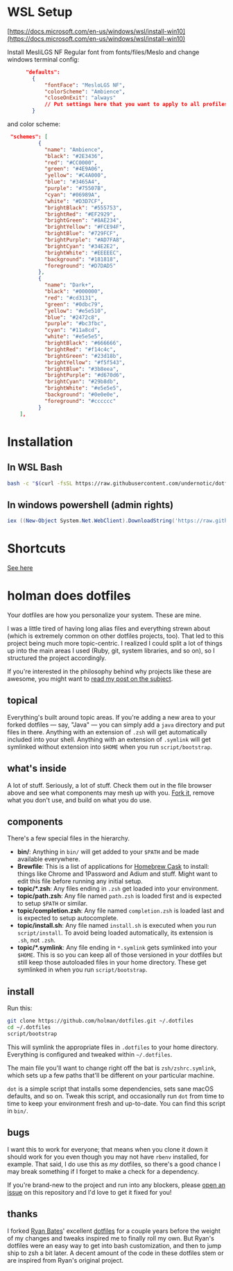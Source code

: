 
# WSL Setup

[https://docs.microsoft.com/en-us/windows/wsl/install-win10](https://docs.microsoft.com/en-us/windows/wsl/install-win10)

Install MesliLGS NF Regular font from fonts/files/Meslo and change windows terminal config:
```json
      "defaults":
        {
            "fontFace": "MesloLGS NF",
            "colorScheme": "Ambience",
            "closeOnExit": "always"
            // Put settings here that you want to apply to all profiles.
        }
```

and color scheme:
```json
 "schemes": [
          {
            "name": "Ambience",
            "black": "#2E3436",
            "red": "#CC0000",
            "green": "#4E9A06",
            "yellow": "#C4A000",
            "blue": "#3465A4",
            "purple": "#75507B",
            "cyan": "#06989A",
            "white": "#D3D7CF",
            "brightBlack": "#555753",
            "brightRed": "#EF2929",
            "brightGreen": "#8AE234",
            "brightYellow": "#FCE94F",
            "brightBlue": "#729FCF",
            "brightPurple": "#AD7FA8",
            "brightCyan": "#34E2E2",
            "brightWhite": "#EEEEEC",
            "background": "#181818",
            "foreground": "#D7DAD5"
          },
          {
            "name": "Dark+",
            "black": "#000000",
            "red": "#cd3131",
            "green": "#0dbc79",
            "yellow": "#e5e510",
            "blue": "#2472c8",
            "purple": "#bc3fbc",
            "cyan": "#11a8cd",
            "white": "#e5e5e5",
            "brightBlack": "#666666",
            "brightRed": "#f14c4c",
            "brightGreen": "#23d18b",
            "brightYellow": "#f5f543",
            "brightBlue": "#3b8eea",
            "brightPurple": "#d670d6",
            "brightCyan": "#29b8db",
            "brightWhite": "#e5e5e5",
            "background": "#0e0e0e",
            "foreground": "#cccccc"
          }
    ],
```

# Installation

## In WSL Bash
``` bash
bash -c "$(curl -fsSL https://raw.githubusercontent.com/undernotic/dotfiles/windows-wsl/configure.sh)"
```

## In windows powershell (admin rights)
```powershell
iex ((New-Object System.Net.WebClient).DownloadString('https://raw.githubusercontent.com/UnderNotic/dotfiles/windows-wsl/windows/setup.ps1'))
```



# Shortcuts

[See here](https://github.com/UnderNotic/dotfiles/blob/windows-wsl/CHEATSHEET.md)


# holman does dotfiles

Your dotfiles are how you personalize your system. These are mine.

I was a little tired of having long alias files and everything strewn about
(which is extremely common on other dotfiles projects, too). That led to this
project being much more topic-centric. I realized I could split a lot of things
up into the main areas I used (Ruby, git, system libraries, and so on), so I
structured the project accordingly.

If you're interested in the philosophy behind why projects like these are
awesome, you might want to [read my post on the
subject](http://zachholman.com/2010/08/dotfiles-are-meant-to-be-forked/).

## topical

Everything's built around topic areas. If you're adding a new area to your
forked dotfiles — say, "Java" — you can simply add a `java` directory and put
files in there. Anything with an extension of `.zsh` will get automatically
included into your shell. Anything with an extension of `.symlink` will get
symlinked without extension into `$HOME` when you run `script/bootstrap`.

## what's inside

A lot of stuff. Seriously, a lot of stuff. Check them out in the file browser
above and see what components may mesh up with you.
[Fork it](https://github.com/holman/dotfiles/fork), remove what you don't
use, and build on what you do use.

## components

There's a few special files in the hierarchy.

- **bin/**: Anything in `bin/` will get added to your `$PATH` and be made
  available everywhere.
- **Brewfile**: This is a list of applications for [Homebrew Cask](https://caskroom.github.io) to install: things like Chrome and 1Password and Adium and stuff. Might want to edit this file before running any initial setup.
- **topic/\*.zsh**: Any files ending in `.zsh` get loaded into your
  environment.
- **topic/path.zsh**: Any file named `path.zsh` is loaded first and is
  expected to setup `$PATH` or similar.
- **topic/completion.zsh**: Any file named `completion.zsh` is loaded
  last and is expected to setup autocomplete.
- **topic/install.sh**: Any file named `install.sh` is executed when you run `script/install`. To avoid being loaded automatically, its extension is `.sh`, not `.zsh`.
- **topic/\*.symlink**: Any file ending in `*.symlink` gets symlinked into
  your `$HOME`. This is so you can keep all of those versioned in your dotfiles
  but still keep those autoloaded files in your home directory. These get
  symlinked in when you run `script/bootstrap`.

## install

Run this:

```sh
git clone https://github.com/holman/dotfiles.git ~/.dotfiles
cd ~/.dotfiles
script/bootstrap
```

This will symlink the appropriate files in `.dotfiles` to your home directory.
Everything is configured and tweaked within `~/.dotfiles`.

The main file you'll want to change right off the bat is `zsh/zshrc.symlink`,
which sets up a few paths that'll be different on your particular machine.

`dot` is a simple script that installs some dependencies, sets sane macOS
defaults, and so on. Tweak this script, and occasionally run `dot` from
time to time to keep your environment fresh and up-to-date. You can find
this script in `bin/`.

## bugs

I want this to work for everyone; that means when you clone it down it should
work for you even though you may not have `rbenv` installed, for example. That
said, I do use this as *my* dotfiles, so there's a good chance I may break
something if I forget to make a check for a dependency.

If you're brand-new to the project and run into any blockers, please
[open an issue](https://github.com/holman/dotfiles/issues) on this repository
and I'd love to get it fixed for you!

## thanks

I forked [Ryan Bates](http://github.com/ryanb)' excellent
[dotfiles](http://github.com/ryanb/dotfiles) for a couple years before the
weight of my changes and tweaks inspired me to finally roll my own. But Ryan's
dotfiles were an easy way to get into bash customization, and then to jump ship
to zsh a bit later. A decent amount of the code in these dotfiles stem or are
inspired from Ryan's original project.
